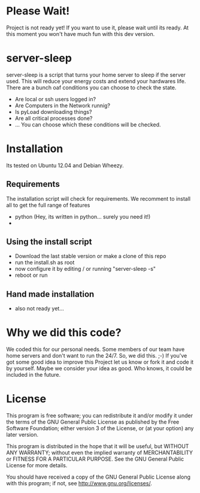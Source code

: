 Please Wait!
============
Project is not ready yet! If you want to use it, please wait until its ready. At this moment you won't have much fun with this dev version.

server-sleep
============
server-sleep is a script that turns your home server to sleep if the server used. This will reduce your energy costs and extend your hardwares life.
There are a bunch oaf conditions you can choose to check the state.
-	Are local or ssh users logged in?
-	Are Computers in the Network runnig?
-	Is pyLoad downloading things?
-	Are all critical processes done?
- 	...
You can choose which these conditions will be checked.

Installation
============
Its tested on Ubuntu 12.04 and Debian Wheezy.

Requirements
------------
The installation script will check for requirements. We recomment to install all to get the full range of features
-	python	(Hey, its written in python… surely you need it!)
-	

Using the install script
------------------------
-	Download the last stable version or make a clone of this repo
-	run the install.sh as root
-	now configure it by editing / or running "server-sleep -s"
-	reboot or run 

Hand made installation
----------------------
-	also not ready yet...

Why we did this code?
=====================
We coded this for our personal needs. Some members of our team have home servers and don't want to run the 24/7. So, we did this. ;-)
If you've got some good idea to improve this Project let us know or fork it and code it by yourself. Maybe we consider your idea as good. Who knows, it could be included in the future.

License
=======
This program is free software; you can redistribute it and/or modify it under the terms of the GNU General Public License as published by the Free Software Foundation; either version 3 of the License, or (at your option) any later version.

This program is distributed in the hope that it will be useful, but WITHOUT ANY WARRANTY; without even the implied warranty of MERCHANTABILITY or FITNESS FOR A PARTICULAR PURPOSE. See the GNU General Public License for more details.

You should have received a copy of the GNU General Public License along with this program; if not, see <http://www.gnu.org/licenses/>.
